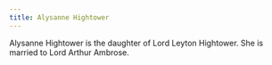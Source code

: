 ```yaml
---
title: Alysanne Hightower
---
```


Alysanne Hightower is the daughter of Lord Leyton Hightower. She is married to Lord Arthur Ambrose.


